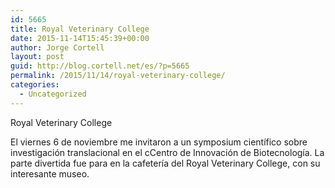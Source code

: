 ```yaml
---
id: 5665
title: Royal Veterinary College
date: 2015-11-14T15:45:39+00:00
author: Jorge Cortell
layout: post
guid: http://blog.cortell.net/es/?p=5665
permalink: /2015/11/14/royal-veterinary-college/
categories:
  - Uncategorized
---
```

Royal Veterinary College
  

  
El viernes 6 de noviembre me invitaron a un symposium científico sobre investigación translacional en el cCentro de Innovación de Biotecnología. La parte divertida fue para en la cafetería del Royal Veterinary College, con su interesante museo.